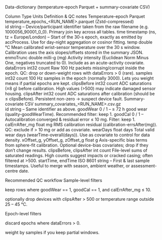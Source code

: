 Data-dictionary
(temperature-epoch Parquet + summary-covariate CSV)

Column	Type	Units	Definition & QC notes
Temperature-epoch Parquet temperature_epochs_<RUN_NAME>.parquet (Zstd-compressed)			
id	string	–	Device/participant identifier taken from the raw filename (e.g. 1000056_90001_0_0). Primary join key across all tables.
time	timestamp (ns, tz = Europe/London)	–	Start of the 30-s epoch, exactly as emitted by accProcess. Use for day-night aggregation or cosinor fitting.
temp	double	°C	Mean calibrated wrist-sensor temperature over the 30 s window. Calibration uses the axis slopes/offsets stored in the summary JSON.
enmoTrunc	double	milli-g (mg)	Activity intensity (Euclidean Norm Minus One, negatives truncated to 0). Include as an acute-activity covariate.
dataErrors	int32	count	Raw 100 Hz packets missing/corrupt inside the epoch. QC: drop or down-weight rows with dataErrors > 0 (rare).
samples	int32	count	100 Hz samples in the epoch (normally 3000). Lets you weight means if partial epochs are kept.
clipsBefore	int32	count	ADC saturations (±8 g) before calibration. High values (>500) may indicate damaged sensor housing.
clipsAfter	int32	count	ADC saturations after calibration (should be ≤ clipsBefore). Persistent non-zero → suspect device fault.
Summary-covariate CSV summary_covariates_<RUN_NAME>.csv.gz			
id	string	–	Same identifier as above.
goodWear	0 / 1	–	≥ 72 h good wear (quality-goodWearTime). Recommended filter: keep 1.
goodCal	0 / 1	–	Autocalibration converged & residual error ≤ 10 mg. Filter: keep 1.
calErrAfter_mg	float	mg	RMS calibration residual (calibration-errsAfter(mg)). QC: exclude if > 10 mg or add as covariate.
wearDays	float	days	Total valid wear days (wearTime-overall(days)). Use as covariate to control for data density.
xOffset_g, yOffset_g, zOffset_g	float	g	Axis-specific bias terms from sphere-fit calibration. Optional device-bias covariates; drop if they don’t change results.
clipsBefore, clipsAfter	int	count	File-level sums of saturated readings. High counts suggest impacts or cracked casing; often filtered at >500.
startTime, endTime	ISO 8601 string	–	First & last sample timestamps. Useful to merge with season, ambient weather, or assessment-centre date.

Recommended QC workflow
Sample-level filters

keep rows where goodWear == 1, goodCal == 1, and calErrAfter_mg ≤ 10.

optionally drop devices with clipsAfter > 500 or temperature range outside 25 – 45 °C.

Epoch-level filters

discard epochs where dataErrors > 0.

weight by samples if you keep partial windows.